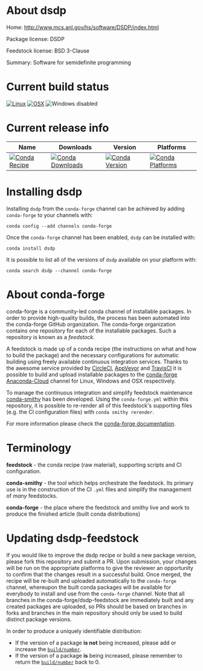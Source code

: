 About dsdp
==========

Home: http://www.mcs.anl.gov/hs/software/DSDP/index.html

Package license: DSDP

Feedstock license: BSD 3-Clause

Summary: Software for semidefinite programming



Current build status
====================

[![Linux](https://img.shields.io/circleci/project/github/conda-forge/dsdp-feedstock/master.svg?label=Linux)](https://circleci.com/gh/conda-forge/dsdp-feedstock)
[![OSX](https://img.shields.io/travis/conda-forge/dsdp-feedstock/master.svg?label=macOS)](https://travis-ci.org/conda-forge/dsdp-feedstock)
![Windows disabled](https://img.shields.io/badge/Windows-disabled-lightgrey.svg)

Current release info
====================

| Name | Downloads | Version | Platforms |
| --- | --- | --- | --- |
| [![Conda Recipe](https://img.shields.io/badge/recipe-dsdp-green.svg)](https://anaconda.org/conda-forge/dsdp) | [![Conda Downloads](https://img.shields.io/conda/dn/conda-forge/dsdp.svg)](https://anaconda.org/conda-forge/dsdp) | [![Conda Version](https://img.shields.io/conda/vn/conda-forge/dsdp.svg)](https://anaconda.org/conda-forge/dsdp) | [![Conda Platforms](https://img.shields.io/conda/pn/conda-forge/dsdp.svg)](https://anaconda.org/conda-forge/dsdp) |

Installing dsdp
===============

Installing `dsdp` from the `conda-forge` channel can be achieved by adding `conda-forge` to your channels with:

```
conda config --add channels conda-forge
```

Once the `conda-forge` channel has been enabled, `dsdp` can be installed with:

```
conda install dsdp
```

It is possible to list all of the versions of `dsdp` available on your platform with:

```
conda search dsdp --channel conda-forge
```


About conda-forge
=================

conda-forge is a community-led conda channel of installable packages.
In order to provide high-quality builds, the process has been automated into the
conda-forge GitHub organization. The conda-forge organization contains one repository
for each of the installable packages. Such a repository is known as a *feedstock*.

A feedstock is made up of a conda recipe (the instructions on what and how to build
the package) and the necessary configurations for automatic building using freely
available continuous integration services. Thanks to the awesome service provided by
[CircleCI](https://circleci.com/), [AppVeyor](http://www.appveyor.com/)
and [TravisCI](https://travis-ci.org/) it is possible to build and upload installable
packages to the [conda-forge](https://anaconda.org/conda-forge)
[Anaconda-Cloud](http://docs.anaconda.org/) channel for Linux, Windows and OSX respectively.

To manage the continuous integration and simplify feedstock maintenance
[conda-smithy](http://github.com/conda-forge/conda-smithy) has been developed.
Using the ``conda-forge.yml`` within this repository, it is possible to re-render all of
this feedstock's supporting files (e.g. the CI configuration files) with ``conda smithy rerender``.

For more information please check the [conda-forge documentation](https://conda-forge.org/docs/).

Terminology
===========

**feedstock** - the conda recipe (raw material), supporting scripts and CI configuration.

**conda-smithy** - the tool which helps orchestrate the feedstock.
                   Its primary use is in the construction of the CI ``.yml`` files
                   and simplify the management of *many* feedstocks.

**conda-forge** - the place where the feedstock and smithy live and work to
                  produce the finished article (built conda distributions)


Updating dsdp-feedstock
=======================

If you would like to improve the dsdp recipe or build a new
package version, please fork this repository and submit a PR. Upon submission,
your changes will be run on the appropriate platforms to give the reviewer an
opportunity to confirm that the changes result in a successful build. Once
merged, the recipe will be re-built and uploaded automatically to the
`conda-forge` channel, whereupon the built conda packages will be available for
everybody to install and use from the `conda-forge` channel.
Note that all branches in the conda-forge/dsdp-feedstock are
immediately built and any created packages are uploaded, so PRs should be based
on branches in forks and branches in the main repository should only be used to
build distinct package versions.

In order to produce a uniquely identifiable distribution:
 * If the version of a package **is not** being increased, please add or increase
   the [``build/number``](http://conda.pydata.org/docs/building/meta-yaml.html#build-number-and-string).
 * If the version of a package **is** being increased, please remember to return
   the [``build/number``](http://conda.pydata.org/docs/building/meta-yaml.html#build-number-and-string)
   back to 0.